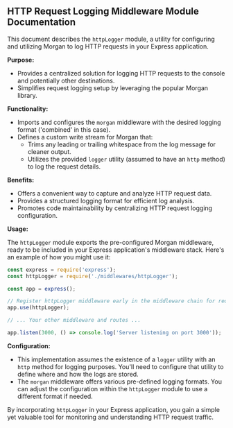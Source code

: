 ## HTTP Request Logging Middleware Module Documentation

This document describes the `httpLogger` module, a utility for configuring and utilizing Morgan to log HTTP requests in your Express application.

**Purpose:**

- Provides a centralized solution for logging HTTP requests to the console and potentially other destinations.
- Simplifies request logging setup by leveraging the popular Morgan library.

**Functionality:**

- Imports and configures the `morgan` middleware with the desired logging format ('combined' in this case).
- Defines a custom write stream for Morgan that:
    - Trims any leading or trailing whitespace from the log message for cleaner output.
    - Utilizes the provided `logger` utility (assumed to have an `http` method) to log the request details.

**Benefits:**

- Offers a convenient way to capture and analyze HTTP request data.
- Provides a structured logging format for efficient log analysis.
- Promotes code maintainability by centralizing HTTP request logging configuration.

**Usage:**

The `httpLogger` module exports the pre-configured Morgan middleware, ready to be included in your Express application's middleware stack. Here's an example of how you might use it:

```javascript
const express = require('express');
const httpLogger = require('./middlewares/httpLogger');

const app = express();

// Register httpLogger middleware early in the middleware chain for request logging
app.use(httpLogger);

// ... Your other middleware and routes ...

app.listen(3000, () => console.log('Server listening on port 3000'));
```

**Configuration:**

- This implementation assumes the existence of a `logger` utility with an `http` method for logging purposes. You'll need to configure that utility to define where and how the logs are stored.
- The `morgan` middleware offers various pre-defined logging formats. You can adjust the configuration within the `httpLogger` module to use a different format if needed.

By incorporating `httpLogger` in your Express application, you gain a simple yet valuable tool for monitoring and understanding HTTP request traffic.
